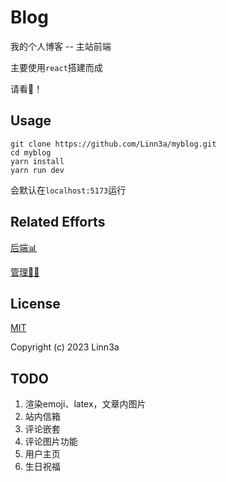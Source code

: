 # Blog

我的个人博客 -- 主站前端

主要使用`react`搭建而成

请看:eyes:！

## Usage

```
git clone https://github.com/Linn3a/myblog.git
cd myblog
yarn install
yarn run dev
```
会默认在`localhost:5173`运行


## Related Efforts

[后端:bar_chart:](https://github.com/Linn3a/blog-backend)


[管理:woman_judge:](https://github.com/Linn3a/blog-admin)


## License

[MIT](https://github.com/Linn3a/myblog/blob/main/LICENSE)

Copyright (c) 2023 Linn3a

## TODO
1. 渲染emoji、latex，文章内图片
2. 站内信箱
3. 评论嵌套
4. 评论图片功能
5. 用户主页
6. 生日祝福
